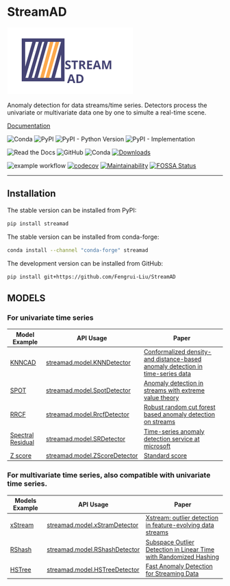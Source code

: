 # StreamAD

![StreamAD Logo](docs/source/images/logo_htmlwithname.svg)



Anomaly detection for data streams/time series. Detectors process the univariate or multivariate data one by one to simulte a real-time scene.



[Documentation](https://streamad.readthedocs.io/en/latest/)


<!--- BADGES: START --->



![Conda](https://img.shields.io/conda/v/conda-forge/streamad)
![PyPI](https://img.shields.io/pypi/v/streamad)
![PyPI - Python Version](https://img.shields.io/pypi/pyversions/StreamAD?style=flat)
![PyPI - Implementation](https://img.shields.io/pypi/implementation/streamad)

![Read the Docs](https://img.shields.io/readthedocs/streamad?style=flat)
![GitHub](https://img.shields.io/github/license/Fengrui-Liu/StreamAD)
![Conda](https://img.shields.io/conda/pn/conda-forge/streamad)
[![Downloads](https://static.pepy.tech/personalized-badge/streamad?period=total&units=international_system&left_color=grey&right_color=orange&left_text=Downloads)](https://pepy.tech/project/streamad)


![example workflow](https://github.com/Fengrui-Liu/StreamAD/actions/workflows/testing.yml//badge.svg)
[![codecov](https://codecov.io/gh/Fengrui-Liu/StreamAD/branch/main/graph/badge.svg?token=AQG26L2RA7)](https://codecov.io/gh/Fengrui-Liu/StreamAD)
[![Maintainability](https://api.codeclimate.com/v1/badges/525d7e3663ee4c5c0daa/maintainability)](https://codeclimate.com/github/Fengrui-Liu/StreamAD/maintainability)
[![FOSSA Status](https://app.fossa.com/api/projects/git%2Bgithub.com%2FFengrui-Liu%2FStreamAD.svg?type=small)](https://app.fossa.com/projects/git%2Bgithub.com%2FFengrui-Liu%2FStreamAD?ref=badge_small)



---



## Installation

The stable version can be installed from PyPI:

```bash
pip install streamad
```

The stable version can be installed from conda-forge:

```bash
conda install --channel "conda-forge" streamad
```

The development version can be installed from GitHub:

```bash
pip install git+https://github.com/Fengrui-Liu/StreamAD
```



## MODELS

### For univariate time series


| Model Example                                                                                                     | API Usage                                                                                                         | Paper                                                                                                               |
| ----------------------------------------------------------------------------------------------------------------- | ----------------------------------------------------------------------------------------------------------------- | ------------------------------------------------------------------------------------------------------------------- |
| [KNNCAD](https://streamad.readthedocs.io/en/latest/example/univariate.html#knncad-detector)                       | [streamad.model.KNNDetector](https://streamad.readthedocs.io/en/latest/api/streamad.model.html#knndetector)       | [Conformalized density- and distance-based anomaly detection in time-series data](https://arxiv.org/abs/1608.04585) |
| [SPOT](https://streamad.readthedocs.io/en/latest/example/univariate.html#spot-detector)                           | [streamad.model.SpotDetector](https://streamad.readthedocs.io/en/latest/api/streamad.model.html#spotdetector)     | [Anomaly detection in streams with extreme value theory](https://dl.acm.org/doi/10.1145/3097983.3098144)            |
| [RRCF](https://streamad.readthedocs.io/en/latest/example/univariate.html#rrcf-detector)                           | [streamad.model.RrcfDetector](https://streamad.readthedocs.io/en/latest/api/streamad.model.html#rrcfdetector)     | [Robust random cut forest based anomaly detection on streams](http://proceedings.mlr.press/v48/guha16.pdf)          |
| [Spectral Residual](https://streamad.readthedocs.io/en/latest/example/univariate.html#spectral-residual-detector) | [streamad.model.SRDetector](https://streamad.readthedocs.io/en/latest/api/streamad.model.html#srdetector)         | [Time-series anomaly detection service at microsoft](https://arxiv.org/abs/1906.03821)                              |
| [Z score](https://streamad.readthedocs.io/en/latest/example/univariate.html#z-score-detector)                     | [streamad.model.ZScoreDetector](https://streamad.readthedocs.io/en/latest/api/streamad.model.html#zscoredetector) | [Standard score](https://en.wikipedia.org/wiki/Standard_score)                                                      |


### For multivariate time series, also compatible with univariate time series.

| Models Example                                                                                         | API Usage                                                                                                          | Paper                                                                                                                                                                     |
| ------------------------------------------------------------------------------------------------------ | ------------------------------------------------------------------------------------------------------------------ | ------------------------------------------------------------------------------------------------------------------------------------------------------------------------- |
| [xStream](https://streamad.readthedocs.io/en/latest/example/multivariate.html#xstream-detector)        | [streamad.model.xStramDetector](https://streamad.readthedocs.io/en/latest/api/streamad.model.html#xstreamdetector) | [Xstream: outlier detection in feature-evolving data streams](http://www.kdd.org/kdd2018/accepted-papers/view/xstream-outlier-detection-in-feature-evolving-data-streams) |
| [RShash](https://streamad.readthedocs.io/en/latest/example/multivariate.html#rshash-detector)          | [streamad.model.RShashDetector](https://streamad.readthedocs.io/en/latest/api/streamad.model.html#rshashdetector)  | [Subspace Outlier Detection in Linear Time with Randomized Hashing](https://ieeexplore.ieee.org/document/7837870)                                                         |
| [HSTree](https://streamad.readthedocs.io/en/latest/example/multivariate.html#half-space-tree-detector) | [streamad.model.HSTreeDetector](https://streamad.readthedocs.io/en/latest/api/streamad.model.html#hstreedetector)  | [Fast Anomaly Detection for Streaming Data](https://www.ijcai.org/Proceedings/11/Papers/254.pdf)                                                                          |
